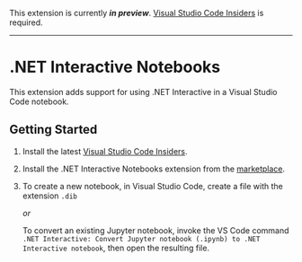 This extension is currently **_in preview_**. [Visual Studio Code Insiders](https://code.visualstudio.com/insiders/)  is required.

---

# .NET Interactive Notebooks

This extension adds support for using .NET Interactive in a Visual Studio Code notebook.

## Getting Started

1.  Install the latest [Visual Studio Code Insiders](https://code.visualstudio.com/insiders/).

2.  Install the .NET Interactive Notebooks extension from the [marketplace](https://marketplace.visualstudio.com/items?itemName=ms-dotnettools.dotnet-interactive-vscode).

3.  To create a new notebook, in Visual Studio Code, create a file with the extension `.dib`

    _or_

    To convert an existing Jupyter notebook, invoke the VS Code command `.NET Interactive: Convert Jupyter notebook (.ipynb) to .NET Interactive notebook`, then open the resulting file.
